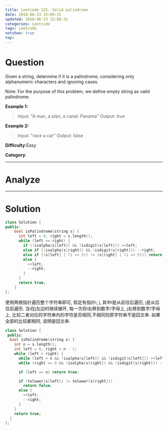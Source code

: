 ```yaml
---
title: Leetcode 125. Valid palindrome
date: 2018-06-23 15:09:31
updated: 2018-06-23 15:09:31
categories: Leetcode
tags: Leetcode
notshow: true
top:
---
```


# Question

Given a string, determine if it is a palindrome, considering only alphanumeric characters and ignoring cases.

Note: For the purpose of this problem, we define empty string as valid palindrome.

**Example 1:**
> Input: "A man, a plan, a canal: Panama"
> Output: true

**Example 2:**
> Input: "race a car"
> Output: false

**Difficulty**:Easy

**Category**:

<!--more-->
******

# Analyze

******

# Solution

```cpp
class Solution {
public:
    bool isPalindrome(string s) {
      int left = 0, right = s.length();
      while (left <= right) {
        if (!isalpha(s[left]) && !isdigit(s[left])) ++left;
        else if (!isalpha(s[right]) && !isdigit(s[right])) --right;
        else if ((s[left] | (1 << 5)) != (s[right] | (1 << 5))) return false;
        else {
          ++left;
          --right;
        }
      }
      return true;
    }
};
```

使用两根指针遍历整个字符串即可, 假定有指针i, j, 其中i是从前往后遍历, j是从后往前遍历. 当i在j左边时继续循环, 每一次将i右移到数字/字母上, j左移到数字/字母上, 比较二者对应的字符串内的字符是否相同,不相同则原字符串不是回文串. 如果全部的比较都相同, 说明是回文串.

```cpp
class Solution {
 public:
  bool isPalindrome(string s) {
    int n = s.length();
    int left = 0, right = n - 1;
    while (left < right) {
      while (left < n && !isalpha(s[left]) && !isdigit(s[left])) ++left;
      while (right >= 0 && !isalpha(s[right]) && !isdigit(s[right])) --right;

      if (left == n) return true;

      if (tolower(s[left]) != tolower(s[right]))
        return false;
      else {
        ++left;
        --right;
      }
    }
    return true;
  }
};
```